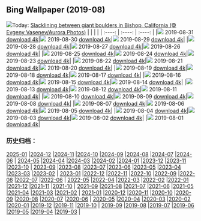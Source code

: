 ## Bing Wallpaper (2019-08)
![](http://cn.bing.com/th?id=OHR.Slackers_EN-US7258381769_UHD.jpg&w=1000)Today: [Slacklining between giant boulders in Bishop, California (© Evgeny Vasenev/Aurora Photos)](http://cn.bing.com/th?id=OHR.Slackers_EN-US7258381769_UHD.jpg)
|      |      |      |
| :----: | :----: | :----: |
|![](http://cn.bing.com/th?id=OHR.Slackers_EN-US7258381769_UHD.jpg&pid=hp&w=384&h=216&rs=1&c=4) 2019-08-31 [download 4k](http://cn.bing.com/th?id=OHR.Slackers_EN-US7258381769_UHD.jpg)|![](http://cn.bing.com/th?id=OHR.HardeeCoFair_EN-US1477332511_UHD.jpg&pid=hp&w=384&h=216&rs=1&c=4) 2019-08-30 [download 4k](http://cn.bing.com/th?id=OHR.HardeeCoFair_EN-US1477332511_UHD.jpg)|![](http://cn.bing.com/th?id=OHR.AsburyParkNJ_EN-US1396213899_UHD.jpg&pid=hp&w=384&h=216&rs=1&c=4) 2019-08-29 [download 4k](http://cn.bing.com/th?id=OHR.AsburyParkNJ_EN-US1396213899_UHD.jpg)|
|![](http://cn.bing.com/th?id=OHR.CorsiniGardens_EN-US7010199576_UHD.jpg&pid=hp&w=384&h=216&rs=1&c=4) 2019-08-28 [download 4k](http://cn.bing.com/th?id=OHR.CorsiniGardens_EN-US7010199576_UHD.jpg)|![](http://cn.bing.com/th?id=OHR.Krakatoa_EN-US6936534566_UHD.jpg&pid=hp&w=384&h=216&rs=1&c=4) 2019-08-27 [download 4k](http://cn.bing.com/th?id=OHR.Krakatoa_EN-US6936534566_UHD.jpg)|![](http://cn.bing.com/th?id=OHR.InteriorRoyalAlbertHall_EN-US6870096316_UHD.jpg&pid=hp&w=384&h=216&rs=1&c=4) 2019-08-26 [download 4k](http://cn.bing.com/th?id=OHR.InteriorRoyalAlbertHall_EN-US6870096316_UHD.jpg)|
|![](http://cn.bing.com/th?id=OHR.BlackRockCity_EN-US6804847775_UHD.jpg&pid=hp&w=384&h=216&rs=1&c=4) 2019-08-25 [download 4k](http://cn.bing.com/th?id=OHR.BlackRockCity_EN-US6804847775_UHD.jpg)|![](http://cn.bing.com/th?id=OHR.AugustBears_EN-US6742425682_UHD.jpg&pid=hp&w=384&h=216&rs=1&c=4) 2019-08-24 [download 4k](http://cn.bing.com/th?id=OHR.AugustBears_EN-US6742425682_UHD.jpg)|![](http://cn.bing.com/th?id=OHR.FarmlandLandscape_EN-US6661316442_UHD.jpg&pid=hp&w=384&h=216&rs=1&c=4) 2019-08-23 [download 4k](http://cn.bing.com/th?id=OHR.FarmlandLandscape_EN-US6661316442_UHD.jpg)|
|![](http://cn.bing.com/th?id=OHR.DubaiFountain_EN-US6547955834_UHD.jpg&pid=hp&w=384&h=216&rs=1&c=4) 2019-08-22 [download 4k](http://cn.bing.com/th?id=OHR.DubaiFountain_EN-US6547955834_UHD.jpg)|![](http://cn.bing.com/th?id=OHR.MaraRiverCrossing_EN-US6477868211_UHD.jpg&pid=hp&w=384&h=216&rs=1&c=4) 2019-08-21 [download 4k](http://cn.bing.com/th?id=OHR.MaraRiverCrossing_EN-US6477868211_UHD.jpg)|![](http://cn.bing.com/th?id=OHR.FinlandCamping_EN-US6396254825_UHD.jpg&pid=hp&w=384&h=216&rs=1&c=4) 2019-08-20 [download 4k](http://cn.bing.com/th?id=OHR.FinlandCamping_EN-US6396254825_UHD.jpg)|
|![](http://cn.bing.com/th?id=OHR.ReplicaFlyer_EN-US6328727049_UHD.jpg&pid=hp&w=384&h=216&rs=1&c=4) 2019-08-19 [download 4k](http://cn.bing.com/th?id=OHR.ReplicaFlyer_EN-US6328727049_UHD.jpg)|![](http://cn.bing.com/th?id=OHR.LecadaPalmeira_EN-US6234062305_UHD.jpg&pid=hp&w=384&h=216&rs=1&c=4) 2019-08-18 [download 4k](http://cn.bing.com/th?id=OHR.LecadaPalmeira_EN-US6234062305_UHD.jpg)|![](http://cn.bing.com/th?id=OHR.DrinkingNectar_EN-US6159843557_UHD.jpg&pid=hp&w=384&h=216&rs=1&c=4) 2019-08-17 [download 4k](http://cn.bing.com/th?id=OHR.DrinkingNectar_EN-US6159843557_UHD.jpg)|
|![](http://cn.bing.com/th?id=OHR.GoldRushYukon_EN-US6083758123_UHD.jpg&pid=hp&w=384&h=216&rs=1&c=4) 2019-08-16 [download 4k](http://cn.bing.com/th?id=OHR.GoldRushYukon_EN-US6083758123_UHD.jpg)|![](http://cn.bing.com/th?id=OHR.SmogenSweden_EN-US5956786671_UHD.jpg&pid=hp&w=384&h=216&rs=1&c=4) 2019-08-15 [download 4k](http://cn.bing.com/th?id=OHR.SmogenSweden_EN-US5956786671_UHD.jpg)|![](http://cn.bing.com/th?id=OHR.HornedAnole_EN-US5022096617_UHD.jpg&pid=hp&w=384&h=216&rs=1&c=4) 2019-08-14 [download 4k](http://cn.bing.com/th?id=OHR.HornedAnole_EN-US5022096617_UHD.jpg)|
|![](http://cn.bing.com/th?id=OHR.MartianSouthPole_EN-US4958659135_UHD.jpg&pid=hp&w=384&h=216&rs=1&c=4) 2019-08-13 [download 4k](http://cn.bing.com/th?id=OHR.MartianSouthPole_EN-US4958659135_UHD.jpg)|![](http://cn.bing.com/th?id=OHR.AmboseliHerd_EN-US4906595421_UHD.jpg&pid=hp&w=384&h=216&rs=1&c=4) 2019-08-12 [download 4k](http://cn.bing.com/th?id=OHR.AmboseliHerd_EN-US4906595421_UHD.jpg)|![](http://cn.bing.com/th?id=OHR.TRNPThunderstorm_EN-US4842762953_UHD.jpg&pid=hp&w=384&h=216&rs=1&c=4) 2019-08-11 [download 4k](http://cn.bing.com/th?id=OHR.TRNPThunderstorm_EN-US4842762953_UHD.jpg)|
|![](http://cn.bing.com/th?id=OHR.TrianaBridge_EN-US4751746620_UHD.jpg&pid=hp&w=384&h=216&rs=1&c=4) 2019-08-10 [download 4k](http://cn.bing.com/th?id=OHR.TrianaBridge_EN-US4751746620_UHD.jpg)|![](http://cn.bing.com/th?id=OHR.GroveandSkywalk_EN-US4583301548_UHD.jpg&pid=hp&w=384&h=216&rs=1&c=4) 2019-08-09 [download 4k](http://cn.bing.com/th?id=OHR.GroveandSkywalk_EN-US4583301548_UHD.jpg)|![](http://cn.bing.com/th?id=OHR.LinyantiLeopard_EN-US4417191333_UHD.jpg&pid=hp&w=384&h=216&rs=1&c=4) 2019-08-08 [download 4k](http://cn.bing.com/th?id=OHR.LinyantiLeopard_EN-US4417191333_UHD.jpg)|
|![](http://cn.bing.com/th?id=OHR.NubbleLight_EN-US4307721919_UHD.jpg&pid=hp&w=384&h=216&rs=1&c=4) 2019-08-07 [download 4k](http://cn.bing.com/th?id=OHR.NubbleLight_EN-US4307721919_UHD.jpg)|![](http://cn.bing.com/th?id=OHR.WhiteStorksNest_EN-US4226802291_UHD.jpg&pid=hp&w=384&h=216&rs=1&c=4) 2019-08-06 [download 4k](http://cn.bing.com/th?id=OHR.WhiteStorksNest_EN-US4226802291_UHD.jpg)|![](http://cn.bing.com/th?id=OHR.ApostleIslands_EN-US4124601738_UHD.jpg&pid=hp&w=384&h=216&rs=1&c=4) 2019-08-05 [download 4k](http://cn.bing.com/th?id=OHR.ApostleIslands_EN-US4124601738_UHD.jpg)|
|![](http://cn.bing.com/th?id=OHR.SwiftFox_EN-US3962578167_UHD.jpg&pid=hp&w=384&h=216&rs=1&c=4) 2019-08-04 [download 4k](http://cn.bing.com/th?id=OHR.SwiftFox_EN-US3962578167_UHD.jpg)|![](http://cn.bing.com/th?id=OHR.HumpbackSanctuary_EN-US3889583699_UHD.jpg&pid=hp&w=384&h=216&rs=1&c=4) 2019-08-03 [download 4k](http://cn.bing.com/th?id=OHR.HumpbackSanctuary_EN-US3889583699_UHD.jpg)|![](http://cn.bing.com/th?id=OHR.WMAerial_EN-US3723194276_UHD.jpg&pid=hp&w=384&h=216&rs=1&c=4) 2019-08-02 [download 4k](http://cn.bing.com/th?id=OHR.WMAerial_EN-US3723194276_UHD.jpg)|
|![](http://cn.bing.com/th?id=OHR.LavaFlows_EN-US3642057889_UHD.jpg&pid=hp&w=384&h=216&rs=1&c=4) 2019-08-01 [download 4k](http://cn.bing.com/th?id=OHR.LavaFlows_EN-US3642057889_UHD.jpg)|
### 历史归档：
[2025-01](/picture/2025-01/) |[2024-12](/picture/2024-12/) |[2024-11](/picture/2024-11/) |[2024-10](/picture/2024-10/) |[2024-09](/picture/2024-09/) |[2024-08](/picture/2024-08/) |[2024-07](/picture/2024-07/) |[2024-06](/picture/2024-06/) |
[2024-05](/picture/2024-05/) |[2024-04](/picture/2024-04/) |[2024-03](/picture/2024-03/) |[2024-02](/picture/2024-02/) |[2024-01](/picture/2024-01/) |[2023-12](/picture/2023-12/) |[2023-11](/picture/2023-11/) |[2023-10](/picture/2023-10/) |
[2023-09](/picture/2023-09/) |[2023-08](/picture/2023-08/) |[2023-07](/picture/2023-07/) |[2023-06](/picture/2023-06/) |[2023-05](/picture/2023-05/) |[2023-04](/picture/2023-04/) |[2023-03](/picture/2023-03/) |[2023-02](/picture/2023-02/) |
[2023-01](/picture/2023-01/) |[2022-12](/picture/2022-12/) |[2022-11](/picture/2022-11/) |[2022-10](/picture/2022-10/) |[2022-09](/picture/2022-09/) |[2022-08](/picture/2022-08/) |[2022-07](/picture/2022-07/) |[2022-06](/picture/2022-06/) |
[2022-05](/picture/2022-05/) |[2022-04](/picture/2022-04/) |[2022-03](/picture/2022-03/) |[2022-02](/picture/2022-02/) |[2022-01](/picture/2022-01/) |[2021-12](/picture/2021-12/) |[2021-11](/picture/2021-11/) |[2021-10](/picture/2021-10/) |
[2021-09](/picture/2021-09/) |[2021-08](/picture/2021-08/) |[2021-07](/picture/2021-07/) |[2021-06](/picture/2021-06/) |[2021-05](/picture/2021-05/) |[2021-04](/picture/2021-04/) |[2021-03](/picture/2021-03/) |[2021-02](/picture/2021-02/) |
[2021-01](/picture/2021-01/) |[2020-12](/picture/2020-12/) |[2020-11](/picture/2020-11/) |[2020-10](/picture/2020-10/) |[2020-09](/picture/2020-09/) |[2020-08](/picture/2020-08/) |[2020-07](/picture/2020-07/) |[2020-06](/picture/2020-06/) |
[2020-05](/picture/2020-05/) |[2020-04](/picture/2020-04/) |[2020-03](/picture/2020-03/) |[2020-02](/picture/2020-02/) |[2020-01](/picture/2020-01/) |[2019-12](/picture/2019-12/) |[2019-11](/picture/2019-11/) |[2019-10](/picture/2019-10/) |
[2019-09](/picture/2019-09/) |[2019-08](/picture/2019-08/) |[2019-07](/picture/2019-07/) |[2019-06](/picture/2019-06/) |[2019-05](/picture/2019-05/) |[2019-04](/picture/2019-04/) |[2019-03](/picture/2019-03/) |
